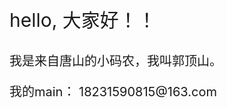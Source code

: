 <p style='font-size: 30px'>hello, 大家好！！</p>
<p style='font-size: 20px'>我是来自唐山的小码农，我叫郭顶山。</p>
<p style='font-size: 20px'>我的main： 18231590815@163.com</p>